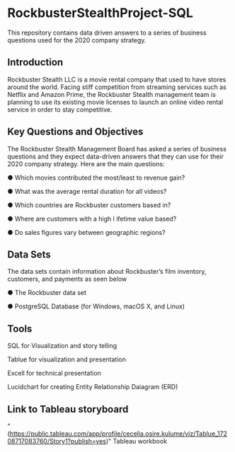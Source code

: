 # RockbusterStealthProject-SQL
This repository contains data driven answers to a series of business questions  used for the 2020 company strategy.

## Introduction
Rockbuster Stealth LLC is a movie rental company that used to have stores around the
world. Facing stiff competition from streaming services such as Netflix and Amazon Prime,
the Rockbuster Stealth management team is planning to use its existing movie licenses to
launch an online video rental service in order to stay competitive.

## Key Questions and Objectives
The Rockbuster Stealth Management Board has asked a series of business questions and
they expect data-driven answers that they can use for their 2020 company strategy. 
Here are the main questions:

● Which movies contributed the most/least to revenue gain?

● What was the average rental duration for all videos?

● Which countries are Rockbuster customers based in?

● Where are customers with a high l ifetime value based?

● Do sales figures vary between geographic regions?

## Data Sets
The data sets contain information about Rockbuster’s film inventory, customers, and payments as seen below

● The Rockbuster data set

● PostgreSQL Database (for Windows, macOS X, and Linux)

## Tools
SQL for Visualization and story telling

Tablue for visualization and presentation

Excell for technical presentation

Lucidchart for creating Entity Relationship Daiagram (ERD)

## Link to Tableau storyboard
"(https://public.tableau.com/app/profile/cecelia.osire.kulume/viz/Tablue_17208717083760/Story1?publish=yes)" Tableau workbook 

 
